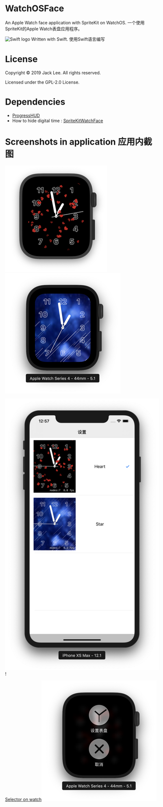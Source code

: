 # WatchOSFace
An Apple Watch face application with SpriteKit on WatchOS. 一个使用SpriteKit的Apple Watch表盘应用程序。

<img src="https://swift.org/assets/images/swift.svg" alt="Swift logo" height="20" > Written with Swift. 使用Swift语言编写

# License
Copyright © 2019 Jack Lee. All rights reserved.

Licensed under the GPL-2.0 License.

# Dependencies
* [ProgressHUD](https://github.com/relatedcode/ProgressHUD)
* How to hide digital time : [SpriteKitWatchFace](https://github.com/steventroughtonsmith/SpriteKitWatchFace)

# Screenshots in application 应用内截图

![Heart theme](images/watch_heart_small.png)![Star theme](images/watch_star_small.png)

![Selector on phone](images/phone_small.png)!

[Selector on watch](images/watch_select_small.png)![Menu on watch](images/watch_menu_small.png)


